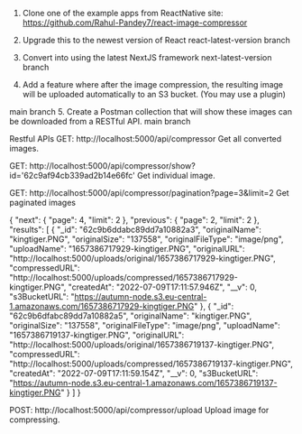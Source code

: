 1. Clone one of the example apps from ReactNative site:
https://github.com/Rahul-Pandey7/react-image-compressor

2. Upgrade this to the newest version of React
react-latest-version branch

3. Convert into using the latest NextJS framework
next-latest-version branch

4. Add a feature where after the image compression, the resulting image will be
uploaded automatically to an S3 bucket. (You may use a plugin)

main branch
5. Create a Postman collection that will show these images can be downloaded from a
RESTful API.
main branch

Restful APIs
GET: http://localhost:5000/api/compressor 
Get all converted images.

GET: http://localhost:5000/api/compressor/show?id='62c9af94cb339ad2b14e66fc'
Get individual image.

GET: http://localhost:5000/api/compressor/pagination?page=3&limit=2
Get paginated images

{
    "next": {
        "page": 4,
        "limit": 2
    },
    "previous": {
        "page": 2,
        "limit": 2
    },
    "results": [
        {
            "_id": "62c9b6ddabc89dd7a10882a3",
            "originalName": "kingtiger.PNG",
            "originalSize": "137558",
            "originalFileType": "image/png",
            "uploadName": "1657386717929-kingtiger.PNG",
            "originalURL": "http://localhost:5000/uploads/original/1657386717929-kingtiger.PNG",
            "compressedURL": "http://localhost:5000/uploads/compressed/1657386717929-kingtiger.PNG",
            "createdAt": "2022-07-09T17:11:57.946Z",
            "__v": 0,
            "s3BucketURL": "https://autumn-node.s3.eu-central-1.amazonaws.com/1657386717929-kingtiger.PNG"
        },
        {
            "_id": "62c9b6dfabc89dd7a10882a5",
            "originalName": "kingtiger.PNG",
            "originalSize": "137558",
            "originalFileType": "image/png",
            "uploadName": "1657386719137-kingtiger.PNG",
            "originalURL": "http://localhost:5000/uploads/original/1657386719137-kingtiger.PNG",
            "compressedURL": "http://localhost:5000/uploads/compressed/1657386719137-kingtiger.PNG",
            "createdAt": "2022-07-09T17:11:59.154Z",
            "__v": 0,
            "s3BucketURL": "https://autumn-node.s3.eu-central-1.amazonaws.com/1657386719137-kingtiger.PNG"
        }
    ]
}

POST: http://localhost:5000/api/compressor/upload
Upload image for compressing.


